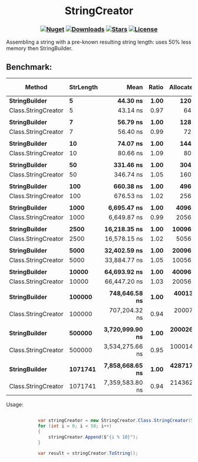<h1 align="center">
  <a>StringCreator</a>
</h1>

<h3 align="center">

  [![Nuget](https://img.shields.io/nuget/v/StringCreator?logo=StringCreator)](https://www.nuget.org/packages/StringCreator/)
  [![Downloads](https://img.shields.io/nuget/dt/StringCreator.svg)](https://www.nuget.org/packages/StringCreator/)
  [![Stars](https://img.shields.io/github/stars/SoftStoneDevelop/StringCreator?color=brightgreen)](https://github.com/SoftStoneDevelop/StringCreator/stargazers)
  [![License](https://img.shields.io/badge/license-MIT-blue.svg)](LICENSE)

</h3>

Assembling a string with a pre-known resulting string length:  uses 50% less memory then StringBuilder.

## Benchmark:

|              Method | StrLength |            Mean | Ratio | Allocated | Alloc Ratio |
|-------------------- |---------- |----------------:|------:|----------:|------------:|
|       **StringBuilder** |         **5** |        **44.30 ns** |  **1.00** |     **120 B** |        **1.00** |
| Class.StringCreator |         5 |        43.14 ns |  0.97 |      64 B |        0.53 |
|                     |           |                 |       |           |             |
|       **StringBuilder** |         **7** |        **56.79 ns** |  **1.00** |     **128 B** |        **1.00** |
| Class.StringCreator |         7 |        56.40 ns |  0.99 |      72 B |        0.56 |
|                     |           |                 |       |           |             |
|       **StringBuilder** |        **10** |        **74.07 ns** |  **1.00** |     **144 B** |        **1.00** |
| Class.StringCreator |        10 |        80.66 ns |  1.09 |      80 B |        0.56 |
|                     |           |                 |       |           |             |
|       **StringBuilder** |        **50** |       **331.46 ns** |  **1.00** |     **304 B** |        **1.00** |
| Class.StringCreator |        50 |       346.74 ns |  1.05 |     160 B |        0.53 |
|                     |           |                 |       |           |             |
|       **StringBuilder** |       **100** |       **660.38 ns** |  **1.00** |     **496 B** |        **1.00** |
| Class.StringCreator |       100 |       676.53 ns |  1.02 |     256 B |        0.52 |
|                     |           |                 |       |           |             |
|       **StringBuilder** |      **1000** |     **6,695.47 ns** |  **1.00** |    **4096 B** |        **1.00** |
| Class.StringCreator |      1000 |     6,649.87 ns |  0.99 |    2056 B |        0.50 |
|                     |           |                 |       |           |             |
|       **StringBuilder** |      **2500** |    **16,218.35 ns** |  **1.00** |   **10096 B** |        **1.00** |
| Class.StringCreator |      2500 |    16,578.15 ns |  1.02 |    5056 B |        0.50 |
|                     |           |                 |       |           |             |
|       **StringBuilder** |      **5000** |    **32,402.59 ns** |  **1.00** |   **20096 B** |        **1.00** |
| Class.StringCreator |      5000 |    33,884.77 ns |  1.05 |   10056 B |        0.50 |
|                     |           |                 |       |           |             |
|       **StringBuilder** |     **10000** |    **64,693.92 ns** |  **1.00** |   **40096 B** |        **1.00** |
| Class.StringCreator |     10000 |    66,447.20 ns |  1.03 |   20056 B |        0.50 |
|                     |           |                 |       |           |             |
|       **StringBuilder** |    **100000** |   **748,646.58 ns** |  **1.00** |  **400138 B** |        **1.00** |
| Class.StringCreator |    100000 |   707,204.32 ns |  0.94 |  200077 B |        0.50 |
|                     |           |                 |       |           |             |
|       **StringBuilder** |    **500000** | **3,720,999.90 ns** |  **1.00** | **2000265 B** |        **1.00** |
| Class.StringCreator |    500000 | 3,534,275.66 ns |  0.95 | 1000141 B |        0.50 |
|                     |           |                 |       |           |             |
|       **StringBuilder** |   **1071741** | **7,858,668.65 ns** |  **1.00** | **4287176 B** |        **1.00** |
| Class.StringCreator |   1071741 | 7,359,583.80 ns |  0.94 | 2143628 B |        0.50 |

Usage:

```C#

            var stringCreator = new StringCreator.Class.StringCreator(50);
            for (int i = 0; i < 50; i++)
            {
                stringCreator.Append($"{i % 10}");
            }

            var result = stringCreator.ToString();

```
